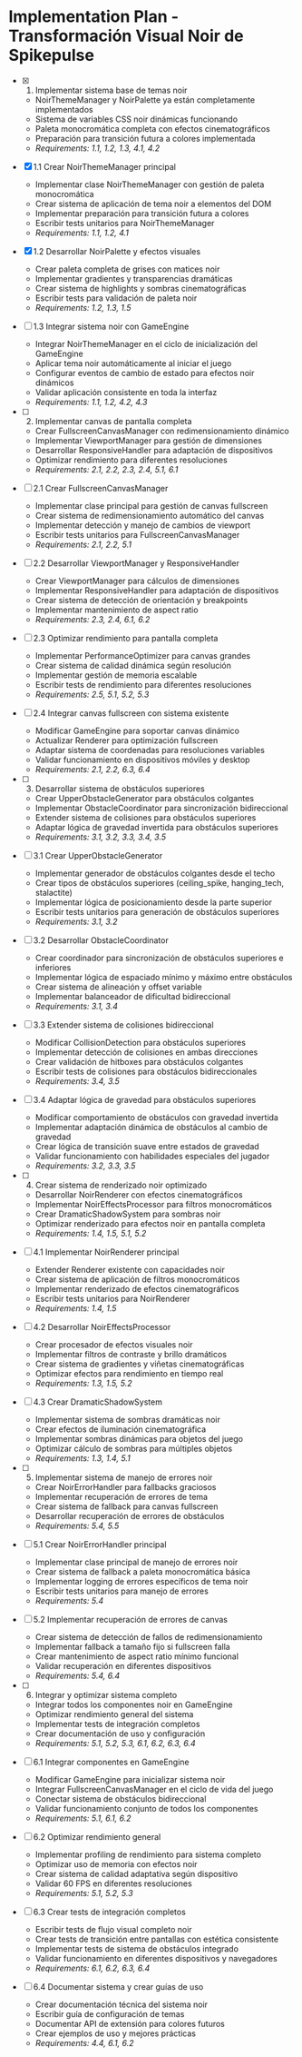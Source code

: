 # Implementation Plan - Transformación Visual Noir de Spikepulse

- [x] 1. Implementar sistema base de temas noir
  - NoirThemeManager y NoirPalette ya están completamente implementados
  - Sistema de variables CSS noir dinámicas funcionando
  - Paleta monocromática completa con efectos cinematográficos
  - Preparación para transición futura a colores implementada
  - _Requirements: 1.1, 1.2, 1.3, 4.1, 4.2_

- [x] 1.1 Crear NoirThemeManager principal


  - Implementar clase NoirThemeManager con gestión de paleta monocromática
  - Crear sistema de aplicación de tema noir a elementos del DOM
  - Implementar preparación para transición futura a colores
  - Escribir tests unitarios para NoirThemeManager
  - _Requirements: 1.1, 1.2, 4.1_

- [x] 1.2 Desarrollar NoirPalette y efectos visuales
  - Crear paleta completa de grises con matices noir
  - Implementar gradientes y transparencias dramáticas
  - Crear sistema de highlights y sombras cinematográficas
  - Escribir tests para validación de paleta noir
  - _Requirements: 1.2, 1.3, 1.5_

- [ ] 1.3 Integrar sistema noir con GameEngine
  - Integrar NoirThemeManager en el ciclo de inicialización del GameEngine
  - Aplicar tema noir automáticamente al iniciar el juego
  - Configurar eventos de cambio de estado para efectos noir dinámicos
  - Validar aplicación consistente en toda la interfaz
  - _Requirements: 1.1, 1.2, 4.2, 4.3_

- [ ] 2. Implementar canvas de pantalla completa
  - Crear FullscreenCanvasManager con redimensionamiento dinámico
  - Implementar ViewportManager para gestión de dimensiones
  - Desarrollar ResponsiveHandler para adaptación de dispositivos
  - Optimizar rendimiento para diferentes resoluciones
  - _Requirements: 2.1, 2.2, 2.3, 2.4, 5.1, 6.1_

- [ ] 2.1 Crear FullscreenCanvasManager
  - Implementar clase principal para gestión de canvas fullscreen
  - Crear sistema de redimensionamiento automático del canvas
  - Implementar detección y manejo de cambios de viewport
  - Escribir tests unitarios para FullscreenCanvasManager
  - _Requirements: 2.1, 2.2, 5.1_

- [ ] 2.2 Desarrollar ViewportManager y ResponsiveHandler
  - Crear ViewportManager para cálculos de dimensiones
  - Implementar ResponsiveHandler para adaptación de dispositivos
  - Crear sistema de detección de orientación y breakpoints
  - Implementar mantenimiento de aspect ratio
  - _Requirements: 2.3, 2.4, 6.1, 6.2_

- [ ] 2.3 Optimizar rendimiento para pantalla completa
  - Implementar PerformanceOptimizer para canvas grandes
  - Crear sistema de calidad dinámica según resolución
  - Implementar gestión de memoria escalable
  - Escribir tests de rendimiento para diferentes resoluciones
  - _Requirements: 2.5, 5.1, 5.2, 5.3_

- [ ] 2.4 Integrar canvas fullscreen con sistema existente
  - Modificar GameEngine para soportar canvas dinámico
  - Actualizar Renderer para optimización fullscreen
  - Adaptar sistema de coordenadas para resoluciones variables
  - Validar funcionamiento en dispositivos móviles y desktop
  - _Requirements: 2.1, 2.2, 6.3, 6.4_

- [ ] 3. Desarrollar sistema de obstáculos superiores
  - Crear UpperObstacleGenerator para obstáculos colgantes
  - Implementar ObstacleCoordinator para sincronización bidireccional
  - Extender sistema de colisiones para obstáculos superiores
  - Adaptar lógica de gravedad invertida para obstáculos superiores
  - _Requirements: 3.1, 3.2, 3.3, 3.4, 3.5_

- [ ] 3.1 Crear UpperObstacleGenerator
  - Implementar generador de obstáculos colgantes desde el techo
  - Crear tipos de obstáculos superiores (ceiling_spike, hanging_tech, stalactite)
  - Implementar lógica de posicionamiento desde la parte superior
  - Escribir tests unitarios para generación de obstáculos superiores
  - _Requirements: 3.1, 3.2_

- [ ] 3.2 Desarrollar ObstacleCoordinator
  - Crear coordinador para sincronización de obstáculos superiores e inferiores
  - Implementar lógica de espaciado mínimo y máximo entre obstáculos
  - Crear sistema de alineación y offset variable
  - Implementar balanceador de dificultad bidireccional
  - _Requirements: 3.1, 3.4_

- [ ] 3.3 Extender sistema de colisiones bidireccional
  - Modificar CollisionDetection para obstáculos superiores
  - Implementar detección de colisiones en ambas direcciones
  - Crear validación de hitboxes para obstáculos colgantes
  - Escribir tests de colisiones para obstáculos bidireccionales
  - _Requirements: 3.4, 3.5_

- [ ] 3.4 Adaptar lógica de gravedad para obstáculos superiores
  - Modificar comportamiento de obstáculos con gravedad invertida
  - Implementar adaptación dinámica de obstáculos al cambio de gravedad
  - Crear lógica de transición suave entre estados de gravedad
  - Validar funcionamiento con habilidades especiales del jugador
  - _Requirements: 3.2, 3.3, 3.5_

- [ ] 4. Crear sistema de renderizado noir optimizado
  - Desarrollar NoirRenderer con efectos cinematográficos
  - Implementar NoirEffectsProcessor para filtros monocromáticos
  - Crear DramaticShadowSystem para sombras noir
  - Optimizar renderizado para efectos noir en pantalla completa
  - _Requirements: 1.4, 1.5, 5.1, 5.2_

- [ ] 4.1 Implementar NoirRenderer principal
  - Extender Renderer existente con capacidades noir
  - Crear sistema de aplicación de filtros monocromáticos
  - Implementar renderizado de efectos cinematográficos
  - Escribir tests unitarios para NoirRenderer
  - _Requirements: 1.4, 1.5_

- [ ] 4.2 Desarrollar NoirEffectsProcessor
  - Crear procesador de efectos visuales noir
  - Implementar filtros de contraste y brillo dramáticos
  - Crear sistema de gradientes y viñetas cinematográficas
  - Optimizar efectos para rendimiento en tiempo real
  - _Requirements: 1.3, 1.5, 5.2_

- [ ] 4.3 Crear DramaticShadowSystem
  - Implementar sistema de sombras dramáticas noir
  - Crear efectos de iluminación cinematográfica
  - Implementar sombras dinámicas para objetos del juego
  - Optimizar cálculo de sombras para múltiples objetos
  - _Requirements: 1.3, 1.4, 5.1_

- [ ] 5. Implementar sistema de manejo de errores noir
  - Crear NoirErrorHandler para fallbacks graciosos
  - Implementar recuperación de errores de tema
  - Crear sistema de fallback para canvas fullscreen
  - Desarrollar recuperación de errores de obstáculos
  - _Requirements: 5.4, 5.5_

- [ ] 5.1 Crear NoirErrorHandler principal
  - Implementar clase principal de manejo de errores noir
  - Crear sistema de fallback a paleta monocromática básica
  - Implementar logging de errores específicos de tema noir
  - Escribir tests unitarios para manejo de errores
  - _Requirements: 5.4_

- [ ] 5.2 Implementar recuperación de errores de canvas
  - Crear sistema de detección de fallos de redimensionamiento
  - Implementar fallback a tamaño fijo si fullscreen falla
  - Crear mantenimiento de aspect ratio mínimo funcional
  - Validar recuperación en diferentes dispositivos
  - _Requirements: 5.4, 6.4_

- [ ] 6. Integrar y optimizar sistema completo
  - Integrar todos los componentes noir en GameEngine
  - Optimizar rendimiento general del sistema
  - Implementar tests de integración completos
  - Crear documentación de uso y configuración
  - _Requirements: 5.1, 5.2, 5.3, 6.1, 6.2, 6.3, 6.4_

- [ ] 6.1 Integrar componentes en GameEngine
  - Modificar GameEngine para inicializar sistema noir
  - Integrar FullscreenCanvasManager en el ciclo de vida del juego
  - Conectar sistema de obstáculos bidireccional
  - Validar funcionamiento conjunto de todos los componentes
  - _Requirements: 5.1, 6.1, 6.2_

- [ ] 6.2 Optimizar rendimiento general
  - Implementar profiling de rendimiento para sistema completo
  - Optimizar uso de memoria con efectos noir
  - Crear sistema de calidad adaptativa según dispositivo
  - Validar 60 FPS en diferentes resoluciones
  - _Requirements: 5.1, 5.2, 5.3_

- [ ] 6.3 Crear tests de integración completos
  - Escribir tests de flujo visual completo noir
  - Crear tests de transición entre pantallas con estética consistente
  - Implementar tests de sistema de obstáculos integrado
  - Validar funcionamiento en diferentes dispositivos y navegadores
  - _Requirements: 6.1, 6.2, 6.3, 6.4_

- [ ] 6.4 Documentar sistema y crear guías de uso
  - Crear documentación técnica del sistema noir
  - Escribir guía de configuración de temas
  - Documentar API de extensión para colores futuros
  - Crear ejemplos de uso y mejores prácticas
  - _Requirements: 4.4, 6.1, 6.2_
